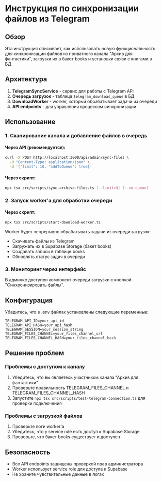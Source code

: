 # Инструкция по синхронизации файлов из Telegram

## Обзор

Эта инструкция описывает, как использовать новую функциональность для синхронизации файлов из приватного канала "Архив для фантастики", загрузки их в бакет books и установки связи с книгами в БД.

## Архитектура

1. **TelegramSyncService** - сервис для работы с Telegram API
2. **Очередь загрузок** - таблица `telegram_download_queue` в БД
3. **DownloadWorker** - worker, который обрабатывает задачи из очереди
4. **API endpoints** - для управления процессом синхронизации

## Использование

### 1. Сканирование канала и добавление файлов в очередь

#### Через API (рекомендуется):
```bash
curl -X POST http://localhost:3000/api/admin/sync-files \
  -H "Content-Type: application/json" \
  -d '{"limit": 10, "addToQueue": true}'
```

#### Через скрипт:
```bash
npx tsx src/scripts/sync-archive-files.ts [--limit=N] [--no-queue]
```

### 2. Запуск worker'а для обработки очереди

#### Через скрипт:
```bash
npx tsx src/scripts/start-download-worker.ts
```

Worker будет непрерывно обрабатывать задачи из очереди загрузок:
- Скачивать файлы из Telegram
- Загружать их в Supabase Storage (бакет books)
- Создавать записи в таблице books
- Обновлять статус задач в очереди

### 3. Мониторинг через интерфейс

В админке доступен компонент очереди загрузки с кнопкой "Синхронизировать файлы".

## Конфигурация

Убедитесь, что в .env файлах установлены следующие переменные:

```
TELEGRAM_API_ID=your_api_id
TELEGRAM_API_HASH=your_api_hash
TELEGRAM_SESSION=your_session_string
TELEGRAM_FILES_CHANNEL=your_files_channel_url
TELEGRAM_FILES_CHANNEL_HASH=your_files_channel_hash
```

## Решение проблем

### Проблемы с доступом к каналу

1. Убедитесь, что вы являетесь участником канала "Архив для фантастики"
2. Проверьте правильность TELEGRAM_FILES_CHANNEL и TELEGRAM_FILES_CHANNEL_HASH
3. Запустите `npx tsx src/scripts/test-telegram-connection.ts` для проверки подключения

### Проблемы с загрузкой файлов

1. Проверьте логи worker'а
2. Убедитесь, что у service role есть доступ к Supabase Storage
3. Проверьте, что бакет books существует и доступен

## Безопасность

- Все API endpoints защищены проверкой прав администратора
- Worker использует service role для доступа к Supabase
- Не храните чувствительные данные в логах